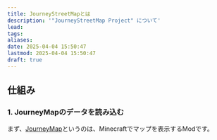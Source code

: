 ```yaml
---
title: JourneyStreetMapとは
description: '"JourneyStreetMap Project" について'
lead: 
tags: 
aliases: 
date: 2025-04-04 15:50:47
lastmod: 2025-04-04 15:50:47
draft: true
---
```

## 仕組み

### 1. JourneyMapのデータを読み込む
まず、[JourneyMap](https://www.curseforge.com/minecraft/mc-mods/journeymap)というのは、Minecraftでマップを表示するModです。
